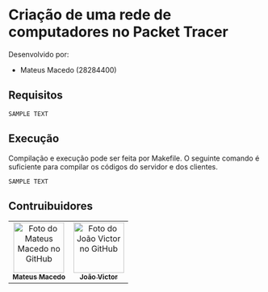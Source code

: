 # Criação de uma rede de computadores no Packet Tracer

Desenvolvido por:
+ Mateus Macedo (28284400)

## Requisitos

```
SAMPLE TEXT
```

## Execução
Compilação e execução pode ser feita por Makefile. O seguinte comando é suficiente para compilar os códigos do servidor e dos clientes.
```
SAMPLE TEXT
```

## Contruibuidores
<table>
  <tr>
   <td align="center">
      <a href="https://github.com/MateusMaceedo">
        <img src="https://avatars.githubusercontent.com/u/63172367?v=4" width="100px;" alt="Foto do Mateus Macedo no GitHub"/><br>
        <sub>
          <b>Mateus Macedo</b>
        </sub>
      </a><br>
    </td>
      <td align="center">
      <a href="https://github.com/Joaoloxn">
        <img src="https://avatars.githubusercontent.com/u/77245207?v=4" width="100px;" alt="Foto do João Victor no GitHub"/><br>
        <sub>
          <b>João Victor</b>
        </sub>
      </a><br>
    </td>
</table>
